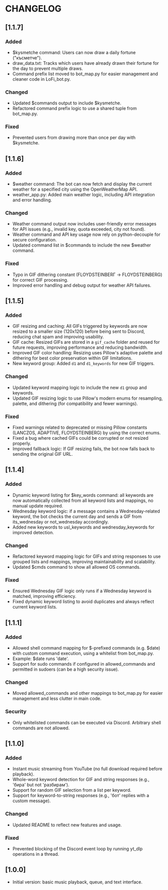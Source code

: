 # CHANGELOG

## [1.1.7]
### Added
- $kysmetche command: Users can now draw a daily fortune ("късметче").
- draw_data.txt: Tracks which users have already drawn their fortune for the day to prevent multiple draws.
- Command prefix list moved to bot_map.py for easier management and cleaner code in LoFi_bot.py.

### Changed
- Updated $commands output to include $kysmetche.
- Refactored command prefix logic to use a shared tuple from bot_map.py.

### Fixed
- Prevented users from drawing more than once per day with $kysmetche.

## [1.1.6]
### Added
- $weather <city> command: The bot can now fetch and display the current weather for a specified city using the OpenWeatherMap API.
- weather_app.py: Added main weather logic, including API integration and error handling.

### Changed
- Weather command output now includes user-friendly error messages for API issues (e.g., invalid key, quota exceeded, city not found).
- Weather command and API key usage now rely on python-decouple for secure configuration.
- Updated command list in $commands to include the new $weather command.

### Fixed
- Typo in GIF dithering constant (FLOYDSTEINBERГ → FLOYDSTEINBERG) for correct GIF processing.
- Improved error handling and debug output for weather API failures.

## [1.1.5]
### Added
- GIF resizing and caching: All GIFs triggered by keywords are now resized to a smaller size (120x120) before being sent to Discord, reducing chat spam and improving usability.
- GIF cache: Resized GIFs are stored in a `gif_cache` folder and reused for future requests, improving performance and reducing bandwidth.
- Improved GIF color handling: Resizing uses Pillow's adaptive palette and dithering for best color preservation within GIF limitations.
- New keyword group: Added `d1` and `d1_keywords` for new GIF triggers.

### Changed
- Updated keyword mapping logic to include the new `d1` group and keywords.
- Updated GIF resizing logic to use Pillow's modern enums for resampling, palette, and dithering (for compatibility and fewer warnings).

### Fixed
- Fixed warnings related to deprecated or missing Pillow constants (LANCZOS, ADAPTIVE, FLOYDSTEINBERG) by using the correct enums.
- Fixed a bug where cached GIFs could be corrupted or not resized properly.
- Improved fallback logic: If GIF resizing fails, the bot now falls back to sending the original GIF URL.

## [1.1.4]
### Added
- Dynamic keyword listing for $key_words command: all keywords are now automatically collected from all keyword lists and mappings, no manual update required.
- Wednesday keyword logic: if a message contains a Wednesday-related keyword, the bot checks the current day and sends a GIF from its_wednesday or not_wednesday accordingly.
- Added new keywords to usl_keywords and wednesday_keywords for improved detection.

### Changed
- Refactored keyword mapping logic for GIFs and string responses to use grouped lists and mappings, improving maintainability and scalability.
- Updated $cmds command to show all allowed OS commands.

### Fixed
- Ensured Wednesday GIF logic only runs if a Wednesday keyword is matched, improving efficiency.
- Fixed dynamic keyword listing to avoid duplicates and always reflect current keyword lists.

## [1.1.1]
### Added
- Allowed shell command mapping for $-prefixed commands (e.g. $date) with custom command execution, using a whitelist from bot_map.py.
- Example: $date runs 'date'.
- Support for sudo commands if configured in allowed_commands and permitted in sudoers (can be a high security issue).

### Changed
- Moved allowed_commands and other mappings to bot_map.py for easier management and less clutter in main code.

### Security
- Only whitelisted commands can be executed via Discord. Arbitrary shell commands are not allowed.

## [1.1.0]
### Added
- Instant music streaming from YouTube (no full download required before playback).
- Whole-word keyword detection for GIF and string responses (e.g., 'бира' but not 'разбирам').
- Support for random GIF selection from a list per keyword.
- Support for keyword-to-string responses (e.g., 'бот' replies with a custom message).

### Changed
- Updated README to reflect new features and usage.

### Fixed
- Prevented blocking of the Discord event loop by running yt_dlp operations in a thread.

## [1.0.0]
- Initial version: basic music playback, queue, and text interface.
